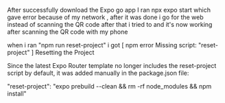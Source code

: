 After successfully download the Expo go app
I ran npx expo start which gave error because of my network , after it was done i go for the web instead of scanning the QR code
after that i tried to and it's now working after scanning the QR code with my phone

when i ran "npm run reset-project"
i got [ npm error Missing script: "reset-project" ]
Resetting the Project

Since the latest Expo Router template no longer includes the reset-project script by default, it was added manually in the package.json file:

"reset-project": "expo prebuild --clean && rm -rf node_modules && npm install"